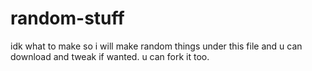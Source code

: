 # random-stuff
idk what to make so i will make random things under this file and u can download and tweak if wanted. u can fork it too.
